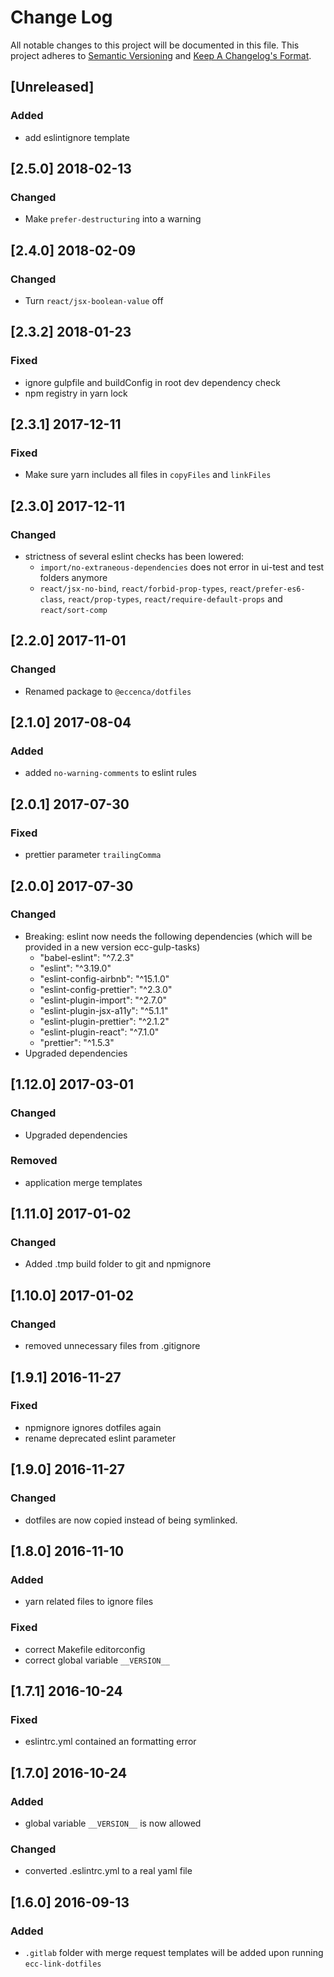 # Change Log
All notable changes to this project will be documented in this file.
This project adheres to [Semantic Versioning](http://semver.org/) and [Keep A Changelog's Format](http://keepachangelog.com/).

## [Unreleased]
### Added 
- add eslintignore template 

## [2.5.0] 2018-02-13

### Changed
- Make `prefer-destructuring` into a warning

## [2.4.0] 2018-02-09

### Changed
- Turn `react/jsx-boolean-value` off

## [2.3.2] 2018-01-23

### Fixed
- ignore gulpfile and buildConfig in root dev dependency check
- npm registry in yarn lock

## [2.3.1] 2017-12-11

### Fixed
- Make sure yarn includes all files in `copyFiles` and `linkFiles`

## [2.3.0] 2017-12-11

### Changed
 -  strictness of several eslint checks has been lowered:
      -  `import/no-extraneous-dependencies` does not error in ui-test and test folders anymore
      -  `react/jsx-no-bind`, `react/forbid-prop-types`, `react/prefer-es6-class`,
          `react/prop-types`, `react/require-default-props` and `react/sort-comp`


## [2.2.0] 2017-11-01

### Changed
- Renamed package to `@eccenca/dotfiles`

## [2.1.0] 2017-08-04

### Added

- added `no-warning-comments` to eslint rules

## [2.0.1] 2017-07-30

### Fixed

- prettier parameter `trailingComma`

## [2.0.0] 2017-07-30

### Changed
- Breaking: eslint now needs the following dependencies (which will be provided in a new version ecc-gulp-tasks)
    - "babel-eslint": "^7.2.3"
    - "eslint": "^3.19.0"
    - "eslint-config-airbnb": "^15.1.0"
    - "eslint-config-prettier": "^2.3.0"
    - "eslint-plugin-import": "^2.7.0"
    - "eslint-plugin-jsx-a11y": "^5.1.1"
    - "eslint-plugin-prettier": "^2.1.2"
    - "eslint-plugin-react": "^7.1.0"
    - "prettier": "^1.5.3"
- Upgraded dependencies

## [1.12.0] 2017-03-01
### Changed
- Upgraded dependencies

### Removed
- application merge templates

## [1.11.0] 2017-01-02
### Changed
- Added .tmp build folder to git and npmignore

## [1.10.0] 2017-01-02
### Changed
- removed unnecessary files from .gitignore

## [1.9.1] 2016-11-27
### Fixed
- npmignore ignores dotfiles again
- rename deprecated eslint parameter

## [1.9.0] 2016-11-27
### Changed
- dotfiles are now copied instead of being symlinked.

## [1.8.0] 2016-11-10

### Added
- yarn related files to ignore files

### Fixed
- correct Makefile editorconfig
- correct global variable `__VERSION__`

## [1.7.1] 2016-10-24

### Fixed
- eslintrc.yml contained an formatting error

## [1.7.0] 2016-10-24

### Added
- global variable `__VERSION__` is now allowed

### Changed
- converted .eslintrc.yml to a real yaml file

## [1.6.0] 2016-09-13

### Added

- `.gitlab` folder with merge request templates will be added upon running `ecc-link-dotfiles`

